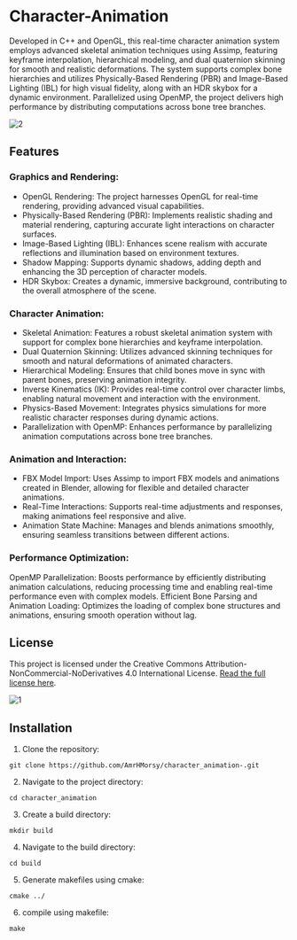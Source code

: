 # Character-Animation

Developed in C++ and OpenGL, this real-time character animation system employs advanced skeletal animation techniques using Assimp, featuring keyframe interpolation, hierarchical modeling, and dual quaternion skinning for smooth and realistic deformations. The system supports complex bone hierarchies and utilizes Physically-Based Rendering (PBR) and Image-Based Lighting (IBL) for high visual fidelity, along with an HDR skybox for a dynamic environment. Parallelized using OpenMP, the project delivers high performance by distributing computations across bone tree branches.

![2](https://github.com/user-attachments/assets/8a67fe1b-5bf2-4a0f-88f3-7927407eb2f1)

## Features

### Graphics and Rendering:

- OpenGL Rendering: The project harnesses OpenGL for real-time rendering, providing advanced visual capabilities.
- Physically-Based Rendering (PBR): Implements realistic shading and material rendering, capturing accurate light interactions on character surfaces.
- Image-Based Lighting (IBL): Enhances scene realism with accurate reflections and illumination based on environment textures.
- Shadow Mapping: Supports dynamic shadows, adding depth and enhancing the 3D perception of character models.
- HDR Skybox: Creates a dynamic, immersive background, contributing to the overall atmosphere of the scene.

### Character Animation:

- Skeletal Animation: Features a robust skeletal animation system with support for complex bone hierarchies and keyframe interpolation.
- Dual Quaternion Skinning: Utilizes advanced skinning techniques for smooth and natural deformations of animated characters.
- Hierarchical Modeling: Ensures that child bones move in sync with parent bones, preserving animation integrity.
- Inverse Kinematics (IK): Provides real-time control over character limbs, enabling natural movement and interaction with the environment.
- Physics-Based Movement: Integrates physics simulations for more realistic character responses during dynamic actions.
- Parallelization with OpenMP: Enhances performance by parallelizing animation computations across bone tree branches.

### Animation and Interaction:

- FBX Model Import: Uses Assimp to import FBX models and animations created in Blender, allowing for flexible and detailed character animations.
- Real-Time Interactions: Supports real-time adjustments and responses, making animations feel responsive and alive.
- Animation State Machine: Manages and blends animations smoothly, ensuring seamless transitions between different actions.

### Performance Optimization:

OpenMP Parallelization: Boosts performance by efficiently distributing animation calculations, reducing processing time and enabling real-time performance even with complex models.
Efficient Bone Parsing and Animation Loading: Optimizes the loading of complex bone structures and animations, ensuring smooth operation without lag.

## License

This project is licensed under the Creative Commons Attribution-NonCommercial-NoDerivatives 4.0 International License.
[Read the full license here](https://creativecommons.org/licenses/by-nc-nd/4.0/).

![1](https://github.com/user-attachments/assets/78eec316-d0b1-4743-9b22-b2f55c73fc7f)

## Installation

1. Clone the repository:
```
git clone https://github.com/AmrHMorsy/character_animation-.git
```
2. Navigate to the project directory: 
```
cd character_animation
```
3. Create a build directory: 
```
mkdir build
```
4. Navigate to the build directory: 
```
cd build
```
5. Generate makefiles using cmake: 
```
cmake ../
```
6. compile using makefile: 
```
make
